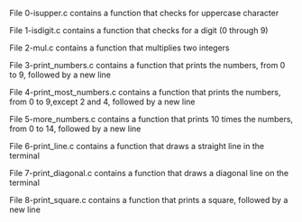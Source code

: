File 0-isupper.c contains a function that checks for uppercase character

File 1-isdigit.c contains a function that checks for a digit (0 through 9)

File 2-mul.c contains a function that multiplies two integers

File 3-print_numbers.c contains a function that prints the numbers, from 0 to 9, followed by a new line

File 4-print_most_numbers.c contains a function that prints the numbers, from 0 to 9,except 2 and 4, followed by a new line

File 5-more_numbers.c contains a function that prints 10 times the numbers, from 0 to 14, followed by a new line

File 6-print_line.c contains a function that draws a straight line in the terminal

File 7-print_diagonal.c contains a function that draws a diagonal line on the terminal

File 8-print_square.c contains a function that prints a square, followed by a new line


